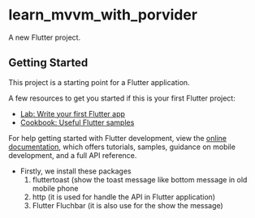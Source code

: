 # learn_mvvm_with_porvider

A new Flutter project.

## Getting Started

This project is a starting point for a Flutter application.

A few resources to get you started if this is your first Flutter project:

- [Lab: Write your first Flutter app](https://docs.flutter.dev/get-started/codelab)
- [Cookbook: Useful Flutter samples](https://docs.flutter.dev/cookbook)

For help getting started with Flutter development, view the
[online documentation](https://docs.flutter.dev/), which offers tutorials,
samples, guidance on mobile development, and a full API reference.

- Firstly, we install these packages
  1. fluttertoast (show the toast message like bottom message in old mobile phone
  2. http (it is used for handle the API in Flutter application)
  3. Flutter Fluchbar (it is also use for the show the message)
